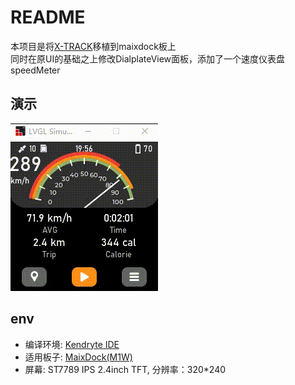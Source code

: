 # README

本项目是将[X-TRACK](https://github.com/FASTSHIFT/X-TRACK)移植到maixdock板上  
同时在原UI的基础之上修改DialplateView面板，添加了一个速度仪表盘speedMeter

## 演示
![gif](https://github.com/HanYuan-1996/kendryte-lvgl/blob/simulator/screenshot.gif)

## env
* 编译环境:  [Kendryte IDE](http://kendryte-ide.s3-website.cn-northwest-1.amazonaws.com.cn/)  
* 适用板子:  [MaixDock(M1W)](https://cn.maixpy.sipeed.com/zh/develop_kit_board/maix_dock.html)  
* 屏幕:     ST7789 IPS 2.4inch TFT, 分辨率：320*240
